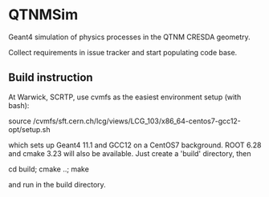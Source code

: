 # QTNMSim
Geant4 simulation of physics processes in the QTNM CRESDA geometry.

Collect requirements in issue tracker and start populating code base.

## Build instruction

At Warwick, SCRTP, use cvmfs as the easiest environment setup (with bash):

source /cvmfs/sft.cern.ch/lcg/views/LCG_103/x86_64-centos7-gcc12-opt/setup.sh

which sets up Geant4 11.1 and GCC12 on a CentOS7 background. ROOT 6.28 and cmake 3.23 will also be available. Just create a 'build' 
directory, then 

cd build; cmake ..; make

and run in the build directory.
